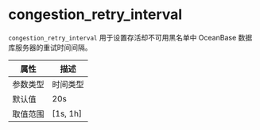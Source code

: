 # congestion_retry_interval

`congestion_retry_interval` 用于设置存活却不可用黑名单中 OceanBase 数据库服务器的重试时间间隔。

|  属性    | 描述     |
|----------|---------|
| 参数类型 |   时间类型      |
| 默认值   | 20s     |
| 取值范围 | [1s, 1h]  |
